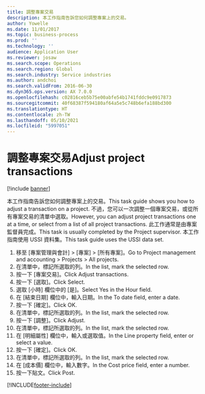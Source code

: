 ```yaml
---
title: 調整專案交易
description: 本工作指南告訴您如何調整專案上的交易。
author: Yowelle
ms.date: 11/01/2017
ms.topic: business-process
ms.prod: ''
ms.technology: ''
audience: Application User
ms.reviewer: josaw
ms.search.scope: Operations
ms.search.region: Global
ms.search.industry: Service industries
ms.author: andchoi
ms.search.validFrom: 2016-06-30
ms.dyn365.ops.version: AX 7.0.0
ms.openlocfilehash: c02816ceb5b75e00abfe54b1741fddc9e0917873
ms.sourcegitcommit: 40f68387f594180af64a5e5c748b6efa188bd300
ms.translationtype: HT
ms.contentlocale: zh-TW
ms.lasthandoff: 05/10/2021
ms.locfileid: "5997051"
---
```

# <a name="adjust-project-transactions"></a><span data-ttu-id="e0b54-103">調整專案交易</span><span class="sxs-lookup"><span data-stu-id="e0b54-103">Adjust project transactions</span></span>

[!include [banner](../../includes/banner.md)]

<span data-ttu-id="e0b54-104">本工作指南告訴您如何調整專案上的交易。</span><span class="sxs-lookup"><span data-stu-id="e0b54-104">This task guide shows you how to adjust a transaction on a project.</span></span> <span data-ttu-id="e0b54-105">不過，您可以一次調整一個專案交易，或從所有專案交易的清單中選取。</span><span class="sxs-lookup"><span data-stu-id="e0b54-105">However, you can adjust project transactions one at a time, or select from a list of all project transactions.</span></span> <span data-ttu-id="e0b54-106">此工作通常是由專案監督員完成。</span><span class="sxs-lookup"><span data-stu-id="e0b54-106">This task is usually completed by the Project supervisor.</span></span> <span data-ttu-id="e0b54-107">本工作指南使用 USSI 資料集。</span><span class="sxs-lookup"><span data-stu-id="e0b54-107">This task guide uses the USSI data set.</span></span>

1. <span data-ttu-id="e0b54-108">移至 [專案管理與會計] > [專案] > [所有專案]。</span><span class="sxs-lookup"><span data-stu-id="e0b54-108">Go to Project management and accounting > Projects > All projects.</span></span> 
2. <span data-ttu-id="e0b54-109">在清單中，標記所選取的列。</span><span class="sxs-lookup"><span data-stu-id="e0b54-109">In the list, mark the selected row.</span></span> 
3. <span data-ttu-id="e0b54-110">按一下 [專案交易]。</span><span class="sxs-lookup"><span data-stu-id="e0b54-110">Click Adjust transactions.</span></span> 
4. <span data-ttu-id="e0b54-111">按一下 [選取]。</span><span class="sxs-lookup"><span data-stu-id="e0b54-111">Click Select.</span></span> 
5. <span data-ttu-id="e0b54-112">選取 [小時] 欄位中的 [是]。</span><span class="sxs-lookup"><span data-stu-id="e0b54-112">Select Yes in the Hour field.</span></span> 
6. <span data-ttu-id="e0b54-113">在 [結束日期] 欄位中，輸入日期。</span><span class="sxs-lookup"><span data-stu-id="e0b54-113">In the To date field, enter a date.</span></span> 
7. <span data-ttu-id="e0b54-114">按一下 [確定]。</span><span class="sxs-lookup"><span data-stu-id="e0b54-114">Click OK.</span></span> 
8. <span data-ttu-id="e0b54-115">在清單中，標記所選取的列。</span><span class="sxs-lookup"><span data-stu-id="e0b54-115">In the list, mark the selected row.</span></span> 
9. <span data-ttu-id="e0b54-116">按一下 [調整]。</span><span class="sxs-lookup"><span data-stu-id="e0b54-116">Click Adjust.</span></span> 
10. <span data-ttu-id="e0b54-117">在清單中，標記所選取的列。</span><span class="sxs-lookup"><span data-stu-id="e0b54-117">In the list, mark the selected row.</span></span> 
11. <span data-ttu-id="e0b54-118">在 [明細屬性] 欄位中，輸入或選取值。</span><span class="sxs-lookup"><span data-stu-id="e0b54-118">In the Line property field, enter or select a value.</span></span> 
12. <span data-ttu-id="e0b54-119">按一下 [確定]。</span><span class="sxs-lookup"><span data-stu-id="e0b54-119">Click OK.</span></span> 
13. <span data-ttu-id="e0b54-120">在清單中，標記所選取的列。</span><span class="sxs-lookup"><span data-stu-id="e0b54-120">In the list, mark the selected row.</span></span> 
14. <span data-ttu-id="e0b54-121">在 [成本價] 欄位中，輸入數字。</span><span class="sxs-lookup"><span data-stu-id="e0b54-121">In the Cost price field, enter a number.</span></span> 
15. <span data-ttu-id="e0b54-122">按一下貼文。</span><span class="sxs-lookup"><span data-stu-id="e0b54-122">Click Post.</span></span> 


[!INCLUDE[footer-include](../../includes/footer-banner.md)]